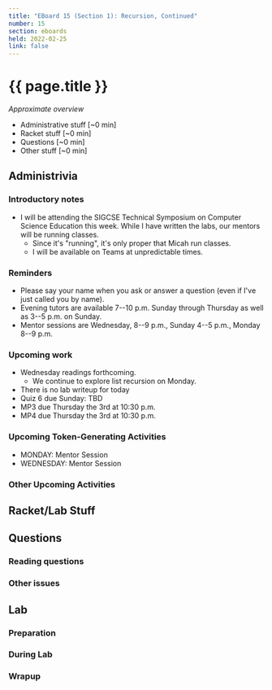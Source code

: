 ```yaml
---
title: "EBoard 15 (Section 1): Recursion, Continued"
number: 15
section: eboards
held: 2022-02-25
link: false
---
```

# {{ page.title }}

_Approximate overview_

* Administrative stuff [~0 min]
* Racket stuff [~0 min]
* Questions [~0 min]
* Other stuff [~0 min]

Administrivia
-------------

### Introductory notes

* I will be attending the SIGCSE Technical Symposium on Computer Science
  Education this week.  While I have written the labs, our mentors will be
  running classes.
    * Since it's "running", it's only proper that Micah run classes.
    * I will be available on Teams at unpredictable times.

### Reminders

* Please say your name when you ask or answer a question (even if I've
  just called you by name).
* Evening tutors are available 7--10 p.m. Sunday through Thursday as
  well as 3--5 p.m. on Sunday.
* Mentor sessions are Wednesday, 8--9 p.m., Sunday 4--5 p.m., Monday 8--9 p.m.

### Upcoming work

* Wednesday readings forthcoming.  
    * We continue to explore list recursion on Monday.
* There is no lab writeup for today
* Quiz 6 due Sunday: TBD
* MP3 due Thursday the 3rd at 10:30 p.m.
* MP4 due Thursday the 3rd at 10:30 p.m.

### Upcoming Token-Generating Activities

* MONDAY: Mentor Session
* WEDNESDAY: Mentor Session

### Other Upcoming Activities

Racket/Lab Stuff
----------------

Questions
---------

### Reading questions

### Other issues

Lab
---

### Preparation

### During Lab

### Wrapup
